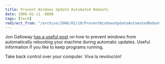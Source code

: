 ```yaml
---
title: Prevent Windows Update Automated Reboots
date: 2006-02-11 -0800
tags: [tech]
redirect_from: "/archive/2006/02/10/PreventWindowsUpdateAutomatedReboots.aspx/"
---
```


Jon Galloway [has a useful
post](http://weblogs.asp.net/jgalloway/archive/2006/02/11/438009.aspx "Steps to Prevent Automatic Reboots")
on how to prevent windows from automatically rebooting your machine
during automatic updates. Useful information if you like to keep
programs running.

Take back control over your computer. Viva la revolución!


